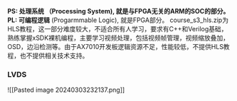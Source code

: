 **PS: 处理系统 （Processing System), 就是与FPGA无关的ARM的SOC的部分。 PL: 可编程逻辑** (Progarmmable Logic), 就是FPGA部分。
course_s3_hls.zip为HLS教程，这一部分难度较大，不适合所有人学习，要求有C++和Verilog基础，熟练掌握xSDK裸机编程，主要学习视频处理，包括视频帧管理，视频缩放叠加，OSD，边沿检测等。由于AX7010开发板逻辑资源不足，性能较低，不提供HLS教程，也不提供相关技术支持。

### LVDS
![[Pasted image 20240303232137.png]]